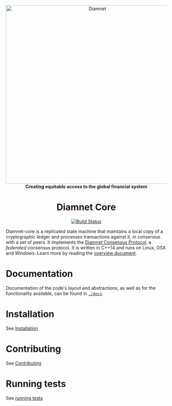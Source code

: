 <div align="center">
<a href="https://diamnet.org"><img alt="Diamnet" src="https://github.com/Diamante-Net/.github/raw/master/diamnet-logo.png" width="558" /></a>
<br/>
<strong>Creating equitable access to the global financial system</strong>
<h1>Diamnet Core</h1>
</div>
<p align="center">
<a href="https://github.com/Diamante-Net/diamnet-core/actions"><img alt="Build Status" src="https://github.com/Diamante-Net/diamnet-core/workflows/.github/workflows/build.yml/badge.svg?branch=auto" /></a>
</p>

Diamnet-core is a replicated state machine that maintains a local copy of a cryptographic ledger and processes transactions against it, in consensus with a set of peers.
It implements the [Diamnet Consensus Protocol](https://github.com/Diamante-Net/diamnet-core/blob/master/src/scp/readme.md), a _federated_ consensus protocol.
It is written in C++14 and runs on Linux, OSX and Windows.
Learn more by reading the [overview document](https://github.com/Diamante-Net/diamnet-core/blob/master/docs/readme.md).

# Documentation

Documentation of the code's layout and abstractions, as well as for the
functionality available, can be found in
[`./docs`](https://github.com/Diamante-Net/diamnet-core/tree/master/docs).

# Installation

See [Installation](./INSTALL.md)

# Contributing

See [Contributing](./CONTRIBUTING.md)

# Running tests

See [running tests](./CONTRIBUTING.md#running-tests)
